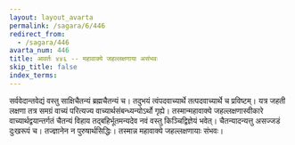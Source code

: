 ```yaml
---
layout: layout_avarta
permalink: /sagara/6/446
redirect_from:
  - /sagara/446
avarta_num: 446
title: आवर्तः ४४६ -- महावाक्ये जहल्लक्षणाया असंभवः
skip_title: false
index_terms: 
---
```


सर्ववेदान्तवेद्यं
वस्तु साक्षिचैतन्यं ब्रह्मचैतन्यं च। तदुभयं त्वंपदवाच्यार्थे तत्पदवाच्यार्थे च
प्रविष्टम्। यत्र जहती लक्षणा तत्र समग्रं वाच्यं परित्यज्य वाच्यार्थसंबन्ध्यन्योऽर्थो
गृह्ये। तस्मान्महावाक्ये जहल्लक्षणास्वीकारे वाच्यार्थद्वयान्तर्गतं चैतन्यं
विहाय तद्बहिर्भूतमन्यदेव नवं वस्तु किञ्चिद्विज्ञेयं भवेत्। चैतन्यादन्यत्तु
असज्जडं दुःखरूपं च। तज्ज्ञानेन न पुरुषार्थसिद्धिः। तस्मान्न महावाक्ये
जहल्लक्षणायाः संभवः।
